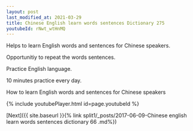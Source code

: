 ```yaml
---
layout: post
last_modified_at: 2021-03-29
title: Chinese English learn words sentences Dictionary 275 
youtubeId: rNwt_wtHnMQ
---
```

 
 
Helps to learn English words and sentences for Chinese speakers.

Opportunitiy to repeat the words sentences. 

Practice English language. 
 
10 minutes practice every day. 
 
How to learn English words and sentences for Chinese speakers 
 
{% include youtubePlayer.html id=page.youtubeId %}
 
 
[Next]({{ site.baseurl }}{% link  split1/_posts/2017-06-09-Chinese english learn words sentences dictionary 66 .md%})
 
